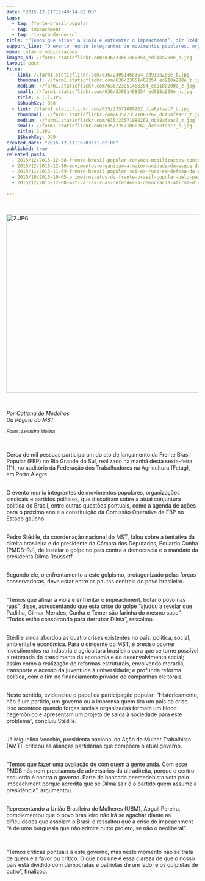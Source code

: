 ```yaml
---
date: "2015-12-11T15:40:14-02:00"
tags:
  - tag: frente-brasil-popular
  - tag: impeachment
  - tag: rio-grande-do-sul
title: "“Temos que afinar a viola e enfrentar o impeachment”, diz Stédile no RS"
support_line: "O evento reuniu integrantes de movimentos populares, organizações sindicais e partidos políticos, que discutiram sobre a atual conjuntura política do Brasil."
menu: lutas e mobilizações
images_hd: //farm1.staticflickr.com/636/23051468354_ed918a200e_b.jpg
layout: post
files:
  - link: //farm1.staticflickr.com/636/23051468354_ed918a200e_b.jpg
    thumbnail: //farm1.staticflickr.com/636/23051468354_ed918a200e_t.jpg
    medium: //farm1.staticflickr.com/636/23051468354_ed918a200e_z.jpg
    small: //farm1.staticflickr.com/636/23051468354_ed918a200e_n.jpg
    title: 4 (1).JPG
    $$hashKey: 086
  - link: //farm1.staticflickr.com/635/23571080262_dca8afaac7_b.jpg
    thumbnail: //farm1.staticflickr.com/635/23571080262_dca8afaac7_t.jpg
    medium: //farm1.staticflickr.com/635/23571080262_dca8afaac7_z.jpg
    small: //farm1.staticflickr.com/635/23571080262_dca8afaac7_n.jpg
    title: 2.JPG
    $$hashKey: 089
created_date: "2015-12-11T16:03:11-02:00"
published: true
releated_posts:
  - 2015/12/2015-12-08-frente-brasil-popular-convoca-mobilizacoes-contra-o-golpe-para-o-dia-16-12.md
  - 2015/12/2015-12-10-movimentos-organizam-a-maior-unidade-da-esquerda-desde-collor.md
  - 2015/11/2015-11-09-frente-brasil-popular-sai-as-ruas-em-defesa-da-petrobras-e-contra-cunha.md
  - 2015/10/2015-10-05-primeiros-atos-da-frente-brasil-popular-pelo-pais-defenderam-a-petrobras-e-a-democracia.md
  - 2015/12/2015-12-08-mst-vai-as-ruas-defender-a-democracia-afirma-dirigente.md

---
```

<p>&nbsp;</p>

<p><img alt="2.JPG" height="467" src="//farm1.staticflickr.com/635/23571080262_dca8afaac7_b.jpg" width="700" /></p>

<p>&nbsp;</p>

<p><em>Por Catiana de Medeiros<br />
Da P&aacute;gina do MST</em></p>

<p><em><span style="color: rgb(34, 34, 34); font-family: arial, sans-serif; font-size: 12.8px; line-height: normal;">Fotos:&nbsp;Leandro Molina</span></em></p>

<p>&nbsp;</p>

<p>Cerca de mil pessoas participaram do ato de lan&ccedil;amento da Frente Brasil Popular (FBP) no Rio Grande do Sul, realizado na manh&atilde; desta sexta-feira (11), no audit&oacute;rio da Federa&ccedil;&atilde;o dos Trabalhadores na Agricultura (Fetag), em Porto Alegre.</p>

<p><br />
O evento reuniu integrantes de movimentos populares, organiza&ccedil;&otilde;es sindicais e partidos pol&iacute;ticos, que discutiram sobre a atual conjuntura pol&iacute;tica do Brasil, entre outras quest&otilde;es pontuais, como a agenda de a&ccedil;&otilde;es para o pr&oacute;ximo ano e a constitui&ccedil;&atilde;o da Comiss&atilde;o Operativa da FBP no Estado ga&uacute;cho.</p>

<p><br />
Pedro St&eacute;dile, da coordena&ccedil;&atilde;o nacional do MST, falou sobre a tentativa da direita brasileira e do presidente da C&acirc;mara dos Deputados, Eduardo Cunha (PMDB-RJ), de instalar o golpe no pa&iacute;s contra a democracia e o mandato da presidenta Dilma Rousseff.</p>

<p><br />
Segundo ele, o enfrentamento a este golpismo, protagonizado pelas for&ccedil;as conservadoras, deve estar entre as pautas centrais do povo brasileiro.</p>

<p><br />
&ldquo;Temos que afinar a viola e enfrentar o impeachment, botar o povo nas ruas&rdquo;, disse, acrescentando que esta crise do golpe &ldquo;ajudou a revelar que Padilha, Gilmar Mendes, Cunha e Temer s&atilde;o farinha do mesmo saco&rdquo;. &ldquo;Todos est&atilde;o conspirando para derrubar Dilma&rdquo;, ressaltou.</p>

<p><br />
St&eacute;dile ainda abordou as quatro crises existentes no pa&iacute;s: pol&iacute;tica, social, ambiental e econ&ocirc;mica. Para o dirigente do MST, &eacute; preciso ocorrer investimentos na ind&uacute;stria e agricultura brasileira para que se torne poss&iacute;vel a retomada do crescimento da economia e do desenvolvimento social; assim como a realiza&ccedil;&atilde;o de reformas estruturais, envolvendo moradia, transporte e acesso da juventude &agrave; universidade; e profunda reforma pol&iacute;tica, com o fim do financiamento privado de campanhas eleitorais.</p>

<p><br />
Neste sentido, evidenciou o papel da participa&ccedil;&atilde;o popular: &ldquo;Historicamente, n&atilde;o &eacute; um partido, um governo ou a imprensa quem tira um pa&iacute;s da crise. Isso acontece quando for&ccedil;as sociais organizadas formam um bloco hegem&ocirc;nico e apresentam um projeto de sa&iacute;da &agrave; sociedade para este problema&rdquo;, concluiu St&eacute;dile.</p>

<p><br />
J&aacute; Miguelina Vecchio, presidenta nacional da A&ccedil;&atilde;o da Mulher Trabalhista (AMT), criticou as alian&ccedil;as partid&aacute;rias que comp&otilde;em o atual governo.</p>

<p><br />
&ldquo;Temos que fazer uma avalia&ccedil;&atilde;o de com quem a gente anda. Com esse PMDB n&oacute;s nem precisamos de advers&aacute;rios da ultradireita, porque o centro-esquerda &eacute; contra o governo. Parte da bancada peemedebista vota pelo impeachment porque acredita que se Dilma sair &eacute; o partido quem assume a presid&ecirc;ncia&rdquo;, argumentou.</p>

<p><br />
Representando a Uni&atilde;o Brasileira de Mulheres (UBM), Abgail Pereira, complementou que o povo brasileiro n&atilde;o ir&aacute; se agachar diante as dificuldades que assolam o Brasil e ressaltou que a crise do impeachment &ldquo;&eacute; de uma burguesia que n&atilde;o admite outro projeto, se n&atilde;o o neoliberal&rdquo;.</p>

<p>&nbsp;</p>

<p>&ldquo;Temos cr&iacute;ticas pontuais a este governo, mas neste momento n&atilde;o se trata de quem &eacute; a favor ou cr&iacute;tico. O que nos une &eacute; essa clareza de que o nosso pa&iacute;s est&aacute; dividido com democratas e patriotas de um lado, e os golpistas de outro&rdquo;, finalizou.</p>
